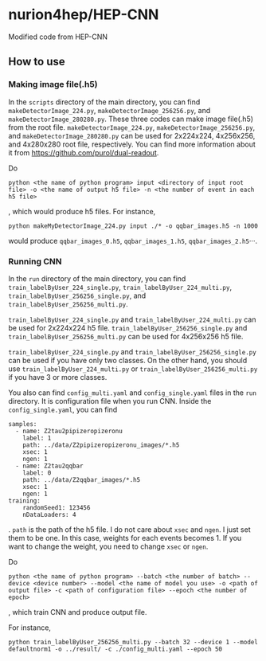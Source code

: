 # nurion4hep/HEP-CNN
Modified code from HEP-CNN

## How to use
### Making image file(.h5)
In the `scripts` directory of the main directory, you can find `makeDetectorImage_224.py`, `makeDetectorImage_256256.py`, and `makeDetectorImage_280280.py`.
These three codes can make image file(.h5) from the root file. `makeDetectorImage_224.py`, `makeDetectorImage_256256.py`, and `makeDetectorImage_280280.py` can be used for 2x224x224, 4x256x256, and 4x280x280 root file, respectively. You can find more information about it from https://github.com/purol/dual-readout.

Do

    python <the name of python program> input <directory of input root file> -o <the name of output h5 file> -n <the number of event in each h5 file>

, which would produce h5 files. For instance,

    python makeMyDetectorImage_224.py input ./* -o qqbar_images.h5 -n 1000

would produce `qqbar_images_0.h5`, `qqbar_images_1.h5`, `qqbar_images_2.h5`···.

### Running CNN
In the `run` directory of the main directory, you can find `train_labelByUser_224_single.py`, `train_labelByUser_224_multi.py`, `train_labelByUser_256256_single.py`, and `train_labelByUser_256256_multi.py`.

`train_labelByUser_224_single.py` and `train_labelByUser_224_multi.py` can be used for 2x224x224 h5 file. `train_labelByUser_256256_single.py` and `train_labelByUser_256256_multi.py` can be used for 4x256x256 h5 file.

`train_labelByUser_224_single.py` and `train_labelByUser_256256_single.py` can be used if you have only two classes. On the other hand, you should use `train_labelByUser_224_multi.py` or `train_labelByUser_256256_multi.py` if you have 3 or more classes.

You also can find `config_multi.yaml` and `config_single.yaml` files in the `run` directory. It is configuration file when you run CNN. Inside the `config_single.yaml`, you can find

    samples:
      - name: Z2tau2pipizeropizeronu
        label: 1
        path: ../data/Z2pipizeropizeronu_images/*.h5
        xsec: 1
        ngen: 1
      - name: Z2tau2qqbar
        label: 0
        path: ../data/Z2qqbar_images/*.h5
        xsec: 1
        ngen: 1
    training:
        randomSeed1: 123456
        nDataLoaders: 4
. `path` is the path of the h5 file. I do not care about `xsec` and `ngen`. I just set them to be one. In this case, weights for each events becomes 1. If you want to change the weight, you need to change `xsec` or `ngen`.

Do

    python <the name of python program> --batch <the number of batch> --device <device number> --model <the name of model you use> -o <path of output file> -c <path of configuration file> --epoch <the number of epoch>

, which train CNN and produce output file.

For instance,

    python train_labelByUser_256256_multi.py --batch 32 --device 1 --model defaultnorm1 -o ../result/ -c ./config_multi.yaml --epoch 50
